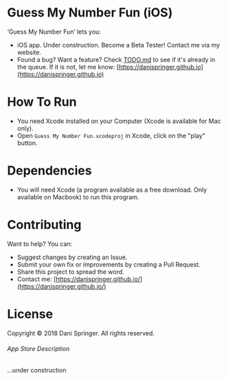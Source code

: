 # Guess My Number Fun (iOS)
‘Guess My Number Fun’ lets you:
- iOS app. Under construction. Become a Beta Tester! Contact me via my website.
- Found a bug? Want a feature? Check [TODO.md](TODO.md) to see if it's already in the queue. If it is not, let me know: [https://danispringer.github.io](https://danispringer.github.io)

# How To Run
- You need Xcode installed on your Computer (Xcode is available for Mac only).
- Open `Guess My Number Fun.xcodeproj` in Xcode, click on the "play" button.


# Dependencies
- You will need Xcode (a program available as a free download. Only available on Macbook) to run this program.

# Contributing
Want to help? You can:
- Suggest changes by creating an Issue.
- Submit your own fix or improvements by creating a Pull Request.
- Share this project to spread the word.
- Contact me: [https://danispringer.github.io/](https://danispringer.github.io/)

# License
Copyright © 2018 Dani Springer. All rights reserved.

###### App Store Description
...under construction